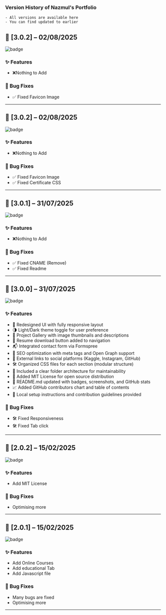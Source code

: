 ### Version History of Nazmul's Portfolio
```
- All versions are available here
- You can find updated to earlier
```

## 🚀 [3.0.2] – 02/08/2025
![badge](https://img.shields.io/badge/v3.0.3-02--08--2025-yellow?logo=Git&logoColor=white)

### ✨ Features
  - ❌Nothing to Add

### 🐛 Bug Fixes
- ✅ Fixed Favicon Image

---


## 🚀 [3.0.2] – 02/08/2025
![badge](https://img.shields.io/badge/v3.0.2-02--08--2025-blue?logo=Git&logoColor=white)

### ✨ Features
  - ❌Nothing to Add

### 🐛 Bug Fixes
- ✅ Fixed Favicon Image
- ✅ Fixed Certificate CSS

---


## 🚀 [3.0.1] – 31/07/2025
![badge](https://img.shields.io/badge/v3.0.1-31--07--2025-220f2f?logo=Git&logoColor=white)

### ✨ Features
  - ❌Nothing to Add

### 🐛 Bug Fixes
- ✅ Fixed CNAME (Remove)
- ✅ Fixed Readme

---

## 🚀 [3.0.0] – 31/07/2025
![badge](https://img.shields.io/badge/v3.0.0-31--07--2025-228b22?logo=Git&logoColor=white)

### ✨ Features
- 🎨 Redesigned UI with fully responsive layout
- 🌗 Light/Dark theme toggle for user preference
- 📸 Project Gallery with image thumbnails and descriptions
- 🧾 Resume download button added to navigation
- 📬 Integrated contact form via Formspree
- 🧠 SEO optimization with meta tags and Open Graph support
- 🔗 External links to social platforms (Kaggle, Instagram, GitHub)
- 🛠️ Organized CSS files for each section (modular structure)
- 📂 Included a clear folder architecture for maintainability
- 📄 Added MIT License for open source distribution
- 📃 README.md updated with badges, screenshots, and GitHub stats
- 📈 Added GitHub contributors chart and table of contents
- 🧪 Local setup instructions and contribution guidelines provided

### 🐛 Bug Fixes
- 🛠️ Fixed Responsiveness
- 🛠️ Fixed Tab click

---

## 🚀 [2.0.2] – 15/02/2025
![badge](https://img.shields.io/badge/2.0.2-15--02--2025-2546f0?logo=Git&logoColor=green)

### ✨ Features
  - Add MIT License
### 🐛 Bug Fixes
  - Optimising more

---

## 🚀 [2.0.1] – 15/02/2025
![badge](https://img.shields.io/badge/2.0.1-15--02--2025-orange?logo=Git&logoColor=green)

### ✨ Features
  - Add Online Courses
  - Add educational Tab
  - Add Javascript file
### 🐛 Bug Fixes
  - Many bugs are fixed
  - Optimising more

---